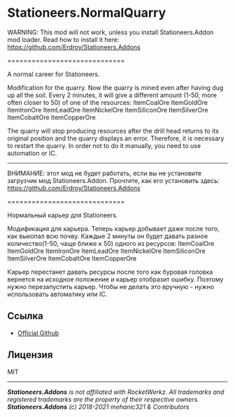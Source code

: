 # Stationeers.NormalQuarry

WARNING: This mod will not work, unless you install Stationeers.Addon mod loader.
Read how to install it here: https://github.com/Erdroy/Stationeers.Addons

=============================

A normal career for Stationeers.

Modification for the quarry.
Now the quarry is mined even after having dug up all the soil. Every 2 minutes, it will give a different amount (1-50, more often closer to 50) of one of the resources:
ItemCoalOre
ItemGoldOre
ItemIronOre
ItemLeadOre
ItemNickelOre
ItemSiliconOre
ItemSilverOre
ItemCobaltOre
ItemCopperOre

The quarry will stop producing resources after the drill head returns to its original position and the quarry displays an error.
Therefore, it is necessary to restart the quarry.
In order not to do it manually, you need to use automation or IC.

---

ВНИМАНИЕ: этот мод не будет работать, если вы не установите загрузчик мод Stationeers.Addon.
Прочтите, как его установить здесь: https://github.com/Erdroy/Stationeers.Addons

=============================

Нормальный карьер для Stationeers.

Модификация для карьера.
Теперь карьер добывает даже после того, как выкопал всю почву. Каждые 2 минуты он будет давать разное количество(1-50, чаще ближе к 50) одного из ресурсов:
ItemCoalOre
ItemGoldOre
ItemIronOre
ItemLeadOre
ItemNickelOre
ItemSiliconOre
ItemSilverOre
ItemCobaltOre
ItemCopperOre

Карьер перестанет давать ресурсы после того как буровая головка вернется на исходное положение и карьер отобразит ошибку. 
Поэтому нужно перезапустить карьер. 
Чтобы не делать это вручную - нужно использовать автоматику или IC.

## Ссылка
* [Official Github](https://github.com/mehanic321/Stationeers.NormalQuarry)

## Лицензия
MIT

___
***Stationeers.Addons** is not affiliated with RocketWerkz. All trademarks and registered trademarks are the property of their respective owners.*<br>
***Stationeers.Addons** (c) 2018-2021 mehanic321 & Contributors*

